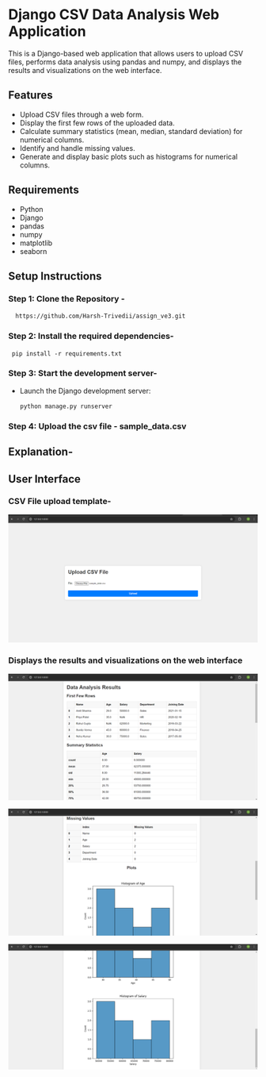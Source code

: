 # Django CSV Data Analysis Web Application

This is a Django-based web application that allows users to upload CSV files, performs data analysis using pandas and numpy, and displays the results and visualizations on the web interface.

## Features

- Upload CSV files through a web form.
- Display the first few rows of the uploaded data.
- Calculate summary statistics (mean, median, standard deviation) for numerical columns.
- Identify and handle missing values.
- Generate and display basic plots such as histograms for numerical columns.

## Requirements

- Python
- Django
- pandas
- numpy
- matplotlib
- seaborn

## Setup Instructions

### Step 1: Clone the Repository - 
     
      https://github.com/Harsh-Trivedii/assign_ve3.git
     
      
### Step 2: Install the required dependencies-
     
     pip install -r requirements.txt
     
     
### Step 3: Start the development server-
- Launch the Django development server:
     ```
     python manage.py runserver
     ```
### Step 4: Upload the csv file - sample_data.csv


## Explanation-


## User Interface

### CSV File upload template-
![file](images/img1.png)

### Displays the results and visualizations on the web interface
![result](images/img2.png)

![result](images/img3.png)

![result](images/img4.png)
